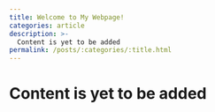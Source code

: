 ```yaml
---
title: Welcome to My Webpage!
categories: article
description: >-
  Content is yet to be added
permalink: /posts/:categories/:title.html
---
```


# Content is yet to be added
